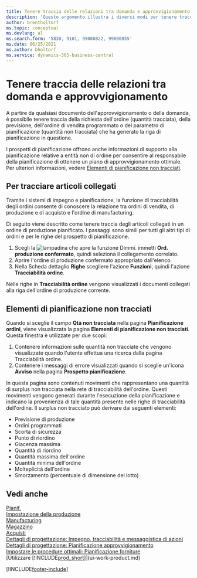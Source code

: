 ```yaml
---
title: Tenere traccia delle relazioni tra domanda e approvvigionamento
description: 'Questo argomento illustra i diversi modi per tenere traccia delle relazioni tra domanda e offerta, ad esempio la tracciabilità degli articoli collegati e la gestione degli elementi di pianificazione non tracciati.'
author: brentholtorf
ms.topic: conceptual
ms.devlang: al
ms.search.form: '5830, 9101, 99000822, 99000855'
ms.date: 06/25/2021
ms.author: bholtorf
ms.service: dynamics-365-business-central
---
```

# Tenere traccia delle relazioni tra domanda e approvvigionamento

A partire da qualsiasi documento dell'approvvigionamento o della domanda, è possibile tenere traccia della richiesta dell'ordine (quantità tracciata), della previsione, dell'ordine di vendita programmato o del parametro di pianificazione (quantità non tracciata) che ha generato la riga di pianificazione in questione.

I prospetti di pianificazione offrono anche informazioni di supporto alla pianificazione relative a entità non di ordine per consentire al responsabile della pianificazione di ottenere un piano di approvvigionamento ottimale. Per ulteriori informazioni, vedere [Elementi di pianificazione non tracciati](production-how-track-demand-supply.md#untracked-planning-elements).

## Per tracciare articoli collegati
Tramite i sistemi di impegno e pianificazione, la funzione di tracciabilità degli ordini consente di conoscere la relazione tra ordini di vendita, di produzione e di acquisto e l'ordine di manufacturing.

Di seguito viene descritto come tenere traccia degli articoli collegati in un ordine di produzione pianificato. I passaggi sono simili per tutti gli altri tipi di ordini e per le righe del prospetto di pianificazione.

1. Scegli la ![lampadina che apre la funzione Dimmi.](media/ui-search/search_small.png "Informazioni sull'operazione che si desidera eseguire") immetti **Ord. produzione confermato**, quindi seleziona il collegamento correlato.
2. Aprire l'ordine di produzione confermato appropriato dall'elenco.
3. Nella Scheda dettaglio **Righe** scegliere l'azione **Funzioni**, quindi l'azione **Tracciabilità ordine**.

Nelle righe in **Tracciabilità ordine** vengono visualizzati i documenti collegati alla riga dell'ordine di produzione corrente.

## Elementi di pianificazione non tracciati
Quando si sceglie il campo **Qtà non tracciata** nella pagina **Pianificazione ordini**, viene visualizzata la pagina **Elementi di pianificazione non tracciati**. Questa finestra è utilizzate per due scopi:

1. Contenere informazioni sulle quantità non tracciate che vengono visualizzate quando l'utente effettua una ricerca dalla pagina Tracciabilità ordine.
2. Contenere i messaggi di errore visualizzati quando si sceglie un'icona **Avviso** nella pagina **Prospetto pianificazione**.

In questa pagina sono contenuti movimenti che rappresentano una quantità di surplus non tracciata nella rete di tracciabilità dell'ordine. Questi movimenti vengono generati durante l'esecuzione della pianificazione e indicano la provenienza di tale quantità presente nelle righe di tracciabilità dell'ordine. Il surplus non tracciato può derivare dai seguenti elementi:

- Previsione di produzione
- Ordini programmati
- Scorta di sicurezza
- Punto di riordino
- Giacenza massima
- Quantità di riordino
- Quantità massima dell'ordine
- Quantità minima dell'ordine
- Molteplicità dell'ordine
- Smorzamento (percentuale di dimensione del lotto)

## Vedi anche  
[Pianif.](production-planning.md)   
[Impostazione della produzione](production-configure-production-processes.md)  
[Manufacturing](production-manage-manufacturing.md)    
[Magazzino](inventory-manage-inventory.md)  
[Acquisti](purchasing-manage-purchasing.md)  
[Dettagli di progettazione: Impegno, tracciabilità e messaggistica di azioni](design-details-reservation-order-tracking-and-action-messaging.md)  
[Dettagli di progettazione: Pianificazione approvvigionamento](design-details-supply-planning.md)   
[Impostare le procedure ottimali: Pianificazione forniture](setup-best-practices-supply-planning.md)  
[Utilizzare [!INCLUDE[prod_short](includes/prod_short.md)]](ui-work-product.md)


[!INCLUDE[footer-include](includes/footer-banner.md)]